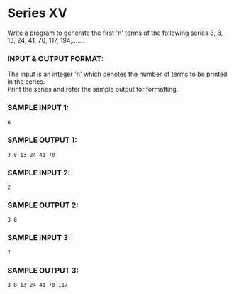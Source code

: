 # Series XV

Write a program to generate the first 'n' terms of the following series 3, 8, 13, 24, 41, 70, 117, 194,....... 

### INPUT & OUTPUT FORMAT:

The input is an integer 'n' which denotes the number of terms to be printed in the series. <br>
Print the series and refer the sample output for formatting.

### SAMPLE INPUT 1:

```
6
```

### SAMPLE OUTPUT 1:

```
3 8 13 24 41 70
```

### SAMPLE INPUT 2:

```
2
```

### SAMPLE OUTPUT 2:

```
3 8
```

### SAMPLE INPUT 3:

```
7
```

### SAMPLE OUTPUT 3:

```
3 8 13 24 41 70 117
```
